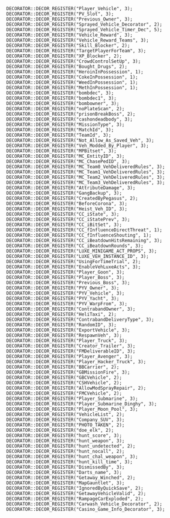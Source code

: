 	DECORATOR::DECOR_REGISTER("Player_Vehicle", 3);
	DECORATOR::DECOR_REGISTER("PV_Slot", 3);
	DECORATOR::DECOR_REGISTER("Previous_Owner", 3);
	DECORATOR::DECOR_REGISTER("Sprayed_Vehicle_Decorator", 2);
	DECORATOR::DECOR_REGISTER("Sprayed_Vehicle_Timer_Dec", 5);
	DECORATOR::DECOR_REGISTER("Vehicle_Reward", 3);
	DECORATOR::DECOR_REGISTER("Vehicle_Reward_Teams", 3);
	DECORATOR::DECOR_REGISTER("Skill_Blocker", 2);
	DECORATOR::DECOR_REGISTER("TargetPlayerForTeam", 3);
	DECORATOR::DECOR_REGISTER("XP_Blocker", 2);
	DECORATOR::DECOR_REGISTER("CrowdControlSetUp", 3);
	DECORATOR::DECOR_REGISTER("Bought_Drugs", 2);
	DECORATOR::DECOR_REGISTER("HeroinInPossession", 1);
	DECORATOR::DECOR_REGISTER("CokeInPossession", 1);
	DECORATOR::DECOR_REGISTER("WeedInPossession", 1);
	DECORATOR::DECOR_REGISTER("MethInPossession", 1);
	DECORATOR::DECOR_REGISTER("bombdec", 3);
	DECORATOR::DECOR_REGISTER("bombdec1", 3);
	DECORATOR::DECOR_REGISTER("bombowner", 3);
	DECORATOR::DECOR_REGISTER("noPlateScan", 2);
	DECORATOR::DECOR_REGISTER("prisonBreakBoss", 2);
	DECORATOR::DECOR_REGISTER("cashondeadbody", 3);
	DECORATOR::DECOR_REGISTER("MissionType", 3);
	DECORATOR::DECOR_REGISTER("MatchId", 3);
	DECORATOR::DECOR_REGISTER("TeamId", 3);
	DECORATOR::DECOR_REGISTER("Not_Allow_As_Saved_Veh", 3);
	DECORATOR::DECOR_REGISTER("Veh_Modded_By_Player", 3);
	DECORATOR::DECOR_REGISTER("MPBitset", 3);
	DECORATOR::DECOR_REGISTER("MC_EntityID", 3);
	DECORATOR::DECOR_REGISTER("MC_ChasePedID", 3);
	DECORATOR::DECOR_REGISTER("MC_Team0_VehDeliveredRules", 3);
	DECORATOR::DECOR_REGISTER("MC_Team1_VehDeliveredRules", 3);
	DECORATOR::DECOR_REGISTER("MC_Team2_VehDeliveredRules", 3);
	DECORATOR::DECOR_REGISTER("MC_Team3_VehDeliveredRules", 3);
	DECORATOR::DECOR_REGISTER("AttributeDamage", 3);
	DECORATOR::DECOR_REGISTER("GangBackup", 3);
	DECORATOR::DECOR_REGISTER("CreatedByPegasus", 2);
	DECORATOR::DECOR_REGISTER("BeforeCorona", 3);
	DECORATOR::DECOR_REGISTER("Heist_Veh_ID", 3);
	DECORATOR::DECOR_REGISTER("CC_iState", 3);
	DECORATOR::DECOR_REGISTER("CC_iStatePrev", 3);
	DECORATOR::DECOR_REGISTER("CC_iBitSet", 3);
	DECORATOR::DECOR_REGISTER("CC_fInfluenceDirectThreat", 1);
	DECORATOR::DECOR_REGISTER("CC_fInfluenceShouting", 1);
	DECORATOR::DECOR_REGISTER("CC_iBeatdownHitsRemaining", 3);
	DECORATOR::DECOR_REGISTER("CC_iBeatdownRounds", 3);
	DECORATOR::DECOR_REGISTER("LUXE_MINIGAME_ACT_PROPS", 3);
	DECORATOR::DECOR_REGISTER("LUXE_VEH_INSTANCE_ID", 3);
	DECORATOR::DECOR_REGISTER("UsingForTimeTrial", 2);
	DECORATOR::DECOR_REGISTER("EnableVehLuxeActs", 3);
	DECORATOR::DECOR_REGISTER("Player_Goon", 3);
	DECORATOR::DECOR_REGISTER("Player_Boss", 3);
	DECORATOR::DECOR_REGISTER("Previous_Boss", 3);
	DECORATOR::DECOR_REGISTER("PYV_Owner", 3);
	DECORATOR::DECOR_REGISTER("PYV_Vehicle", 3);
	DECORATOR::DECOR_REGISTER("PYV_Yacht", 3);
	DECORATOR::DECOR_REGISTER("PYV_WarpFrom", 3);
	DECORATOR::DECOR_REGISTER("ContrabandOwner", 3);
	DECORATOR::DECOR_REGISTER("HeliTaxi", 2);
	DECORATOR::DECOR_REGISTER("ContrabandDeliveryType", 3);
	DECORATOR::DECOR_REGISTER("RandomID", 3);
	DECORATOR::DECOR_REGISTER("ExportVehicle", 3);
	DECORATOR::DECOR_REGISTER("RespawnVeh", 3);
	DECORATOR::DECOR_REGISTER("Player_Truck", 3);
	DECORATOR::DECOR_REGISTER("Creator_Trailer", 3);
	DECORATOR::DECOR_REGISTER("FMDeliverableID", 3);
	DECORATOR::DECOR_REGISTER("Player_Avenger", 3);
	DECORATOR::DECOR_REGISTER("Player_Hacker_Truck", 3);
	DECORATOR::DECOR_REGISTER("BBCarrier", 2);
	DECORATOR::DECOR_REGISTER("GBMissionFire", 3);
	DECORATOR::DECOR_REGISTER("GBCVehicle", 2);
	DECORATOR::DECOR_REGISTER("CSHVehicle", 2);
	DECORATOR::DECOR_REGISTER("AllowModSprayRepair", 2);
	DECORATOR::DECOR_REGISTER("FMCVehicle", 2);
	DECORATOR::DECOR_REGISTER("Player_Submarine", 3);
	DECORATOR::DECOR_REGISTER("Player_Submarine_Dinghy", 3);
	DECORATOR::DECOR_REGISTER("Player_Moon_Pool", 3);
	DECORATOR::DECOR_REGISTER("VehicleList", 2);
	DECORATOR::DECOR_REGISTER("Company_SUV", 3);
	DECORATOR::DECOR_REGISTER("PHOTO_TAKEN", 2);
	DECORATOR::DECOR_REGISTER("doe_elk", 2);
	DECORATOR::DECOR_REGISTER("hunt_score", 3);
	DECORATOR::DECOR_REGISTER("hunt_weapon", 3);
	DECORATOR::DECOR_REGISTER("hunt_undetected", 2);
	DECORATOR::DECOR_REGISTER("hunt_nocall", 2);
	DECORATOR::DECOR_REGISTER("hunt_chal_weapon", 3);
	DECORATOR::DECOR_REGISTER("hunt_kill_time", 3);
	DECORATOR::DECOR_REGISTER("DismissedBy", 3);
	DECORATOR::DECOR_REGISTER("Darts_name", 3);
	DECORATOR::DECOR_REGISTER("Getaway_Winched", 2);
	DECORATOR::DECOR_REGISTER("MapGauntlet", 3);
	DECORATOR::DECOR_REGISTER("IgnoredByQuickSave", 2);
	DECORATOR::DECOR_REGISTER("GetawayVehicleValid", 2);
	DECORATOR::DECOR_REGISTER("RampageCarExploded", 2);
	DECORATOR::DECOR_REGISTER("Carwash_Vehicle_Decorator", 2);
	DECORATOR::DECOR_REGISTER("Casino_Game_Info_Decorator", 3);
